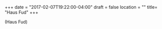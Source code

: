 +++
date = "2017-02-07T19:22:00-04:00"
draft = false
location = ""
title= "Haus Fud"
+++

(Haus Fud)